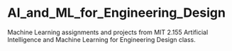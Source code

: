 # AI_and_ML_for_Engineering_Design
Machine Learning assignments and projects from MIT 2.155 Artificial Intelligence and Machine Learning for Engineering Design class.
